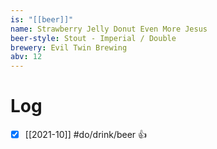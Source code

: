 ```yaml
---
is: "[[beer]]"
name: Strawberry Jelly Donut Even More Jesus
beer-style: Stout - Imperial / Double
brewery: Evil Twin Brewing
abv: 12
---
```

# Log
- [x] [[2021-10]] #do/drink/beer 👍
